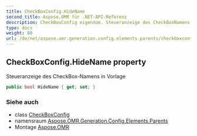 ```yaml
---
title: CheckBoxConfig.HideName
second_title: Aspose.OMR für .NET-API-Referenz
description: CheckBoxConfig eigendom. Steueranzeige des CheckBoxNamens in Vorlage
type: docs
weight: 80
url: /de/net/aspose.omr.generation.config.elements.parents/checkboxconfig/hidename/
---
```

## CheckBoxConfig.HideName property

Steueranzeige des CheckBox-Namens in Vorlage

```csharp
public bool HideName { get; set; }
```

### Siehe auch

* class [CheckBoxConfig](../)
* namensraum [Aspose.OMR.Generation.Config.Elements.Parents](../../checkboxconfig/)
* Montage [Aspose.OMR](../../../)


